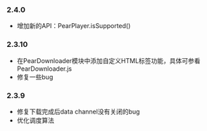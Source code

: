 ### 2.4.0
- 增加新的API：PearPlayer.isSupported()

### 2.3.10
- 在PearDownloader模块中添加自定义HTML标签功能，具体可参看PearDownloader.js
- 修复一些bug

### 2.3.9
- 修复下载完成后data channel没有关闭的bug
- 优化调度算法